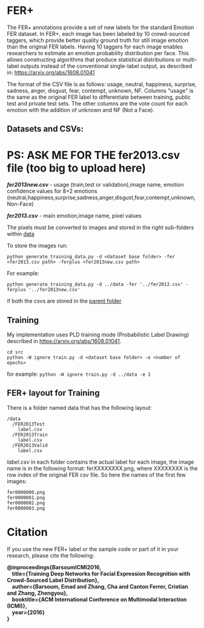 # FER+
The FER+ annotations provide a set of new labels for the standard Emotion FER dataset. In FER+, each image has been labeled by 10 crowd-sourced taggers, which provide better quality ground truth for still image emotion than the original FER labels. Having 10 taggers for each image enables researchers to estimate an emotion probability distribution per face. This allows constructing algorithms that produce statistical distributions or multi-label outputs instead of the conventional single-label output, as described in: https://arxiv.org/abs/1608.01041

The format of the CSV file is as follows: usage,	neutral, happiness,	surprise, sadness, anger, disgust, fear, contempt, unknown, NF. Columns "usage" is the same as the original FER label to differentiate between training, public test and private test sets. The other columns are the vote count for each emotion with the addition of unknown and NF (Not a Face).

## Datasets and CSVs:

# PS: ASK ME FOR THE fer2013.csv file (too big to upload here)

**_fer2013new.csv_** - usage (train,test or validation),image name, emotion confidence values for 8+2 emotions
(neutral,happiness,surprise,sadness,anger,disgust,fear,contempt,unknown,Non-Face)

**_fer2013.csv_** - main emotion,image name, pixel values

The pixels must be converted to images and stored in the right sub-folders within [data](data)

To store the images run:
```
python generate_training_data.py -d <dataset base folder> -fer <fer2013.csv path> -ferplus <fer2013new.csv path>
```
For example:
```
python generate_training_data.py -d ../data -fer '../fer2013.csv' -ferplus '../fer2013new.csv'
``` 

if  both the csvs are stored in the [parent folder](ai)

## Training
My implementation uses PLD training mode (Probabilistic Label Drawing) described in https://arxiv.org/abs/1608.01041.
```
cd src
python -W ignore train.py -d <dataset base folder> -e <number of epochs>
```
for example: `python -W ignore train.py -d ../data -e 1`

## FER+ layout for Training
There is a folder named data that has the following layout:
```
/data
  /FER2013Test
    label.csv
  /FER2013Train
    label.csv
  /FER2013Valid
    label.csv
```
*label.csv* in each folder contains the actual label for each image, the image name is in the following format: ferXXXXXXXX.png, where XXXXXXXX is the row index of the original FER csv file. So here the names of the first few images:
```
fer0000000.png
fer0000001.png
fer0000002.png
fer0000003.png
```
# Citation
If you use the new FER+ label or the sample code or part of it in your research, please cite the following:

**@inproceedings{BarsoumICMI2016,  
&nbsp;&nbsp;&nbsp;&nbsp;title={Training Deep Networks for Facial Expression Recognition with Crowd-Sourced Label Distribution},  
&nbsp;&nbsp;&nbsp;&nbsp;author={Barsoum, Emad and Zhang, Cha and Canton Ferrer, Cristian and Zhang, Zhengyou},  
&nbsp;&nbsp;&nbsp;&nbsp;booktitle={ACM International Conference on Multimodal Interaction (ICMI)},  
&nbsp;&nbsp;&nbsp;&nbsp;year={2016}  
}**
